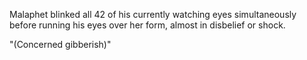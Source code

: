 Malaphet blinked all 42 of his currently watching eyes simultaneously before running his eyes over her form, almost in disbelief or shock.      

 "(Concerned gibberish)"